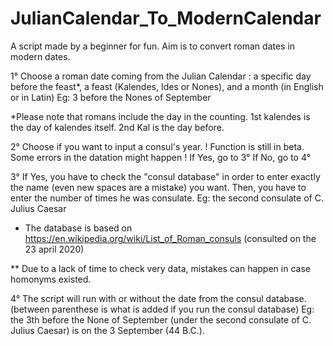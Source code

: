 # JulianCalendar_To_ModernCalendar
A script made by a beginner for fun. Aim is to convert roman dates in modern dates.

1° Choose a roman date coming from the Julian Calendar : a specific day before the feast*, a feast (Kalendes, Ides or Nones), and a month (in English or in Latin) 
Eg: 3 before the Nones of September

*Please note that romans include the day in the counting. 1st kalendes is the day of kalendes itself. 2nd Kal is the day before.

2° Choose if you want to input a consul's year. ! Function is still in beta. Some errors in the datation might happen !
If Yes, go to 3°
If No, go to 4°

3° If Yes, you have to check the "consul database" in order to enter exactly the name (even new spaces are a mistake) you want. 
Then, you have to enter the number of times he was consulate.
Eg: the second consulate of C. Julius Caesar

* The database is based on https://en.wikipedia.org/wiki/List_of_Roman_consuls (consulted on the 23 april 2020)

** Due to a lack of time to check very data, mistakes can happen in case homonyms existed. 

4° The script will run with or without the date from the consul database. (between parenthese is what is added if you run the consul database)
Eg: the 3th before the None of September (under the second consulate of C. Julius Caesar) is on the 3 September (44 B.C.).
